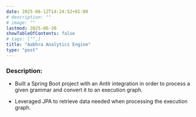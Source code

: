 ```yaml
---
date: 2025-06-12T14:24:52+01:00
# description: ""
# image: ""
lastmod: 2025-06-30
showTableOfContents: false
# tags: ["",]
title: "Aabhra Analytics Engine"
type: "post"
---
```

### Description:
- Built a Spring Boot project with an Antlr integration in order to process a given grammar and convert it to an execution graph.


- Leveraged JPA to retrieve data needed when processing the execution graph. 
